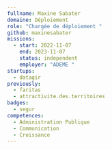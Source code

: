 ```yaml
---
fullname: Maxine Sabater
domaine: Déploiement
role: "Chargée de déploiement "
github: maxinesabater
missions:
  - start: 2022-11-07
    end: 2023-11-07
    status: independent
    employer: "ADEME "
startups:
  - datagir
previously:
  - faritas
  - attractivite.des.territoires
badges:
  - segur
competences:
  - Administration Publique
  - Communication
  - Croissance
---
```

